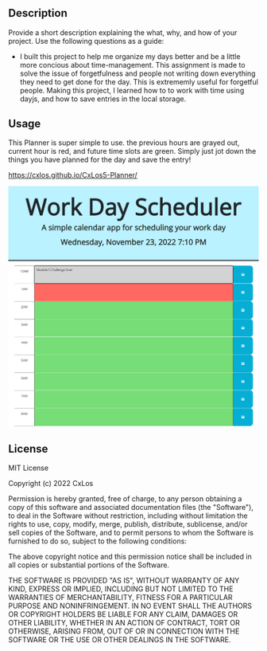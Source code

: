 #  <CxLos5-Planner>

## Description

Provide a short description explaining the what, why, and how of your project. Use the following questions as a guide:

- I built this project to help me organize my days better and be a little more concious about time-management. This assignment is made to solve the issue of forgetfulness and people not writing down everything they need to get done for the day. This is extrememly useful for forgetful people. Making this project, I learned how to to work with time using dayjs, and how to save entries in the local storage.

## Usage

This Planner is super simple to use. the previous hours are grayed out, current hour is red, and future time slots are green. Simply just jot down the things you have planned for the day and save the entry!

https://cxlos.github.io/CxLos5-Planner/

![CxLos5-Planner](./assets/images/cxlos5-planner-pic.png)

## License

MIT License

Copyright (c) 2022 CxLos

Permission is hereby granted, free of charge, to any person obtaining a copy
of this software and associated documentation files (the "Software"), to deal
in the Software without restriction, including without limitation the rights
to use, copy, modify, merge, publish, distribute, sublicense, and/or sell
copies of the Software, and to permit persons to whom the Software is
furnished to do so, subject to the following conditions:

The above copyright notice and this permission notice shall be included in all
copies or substantial portions of the Software.

THE SOFTWARE IS PROVIDED "AS IS", WITHOUT WARRANTY OF ANY KIND, EXPRESS OR
IMPLIED, INCLUDING BUT NOT LIMITED TO THE WARRANTIES OF MERCHANTABILITY,
FITNESS FOR A PARTICULAR PURPOSE AND NONINFRINGEMENT. IN NO EVENT SHALL THE
AUTHORS OR COPYRIGHT HOLDERS BE LIABLE FOR ANY CLAIM, DAMAGES OR OTHER
LIABILITY, WHETHER IN AN ACTION OF CONTRACT, TORT OR OTHERWISE, ARISING FROM,
OUT OF OR IN CONNECTION WITH THE SOFTWARE OR THE USE OR OTHER DEALINGS IN THE
SOFTWARE.
